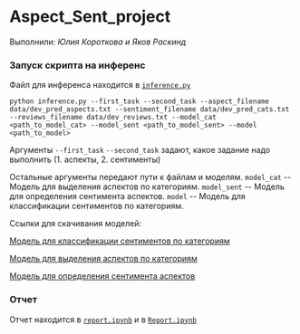 # Aspect_Sent_project

Выполнили: *Юлия Короткова и Яков Раскинд*

### Запуск скрипта на инференс

Файл для инференса находится в [`inference.py`](https://github.com/yuliya1324/Aspect_Sent_project/blob/main/inference.py)

```
python inference.py --first_task --second_task --aspect_filename data/dev_pred_aspects.txt --sentiment_filename data/dev_pred_cats.txt --reviews_filename data/dev_reviews.txt --model_cat <path_to_model_cat> --model_sent <path_to_model_sent> --model <path_to_model>
```

Аргументы `--first_task` `--second_task` задают, какое задание надо выполнить (1. аспекты, 2. сентименты)

Остальные аргументы передают пути к файлам и моделям. `model_cat` -- Модель для выделения аспектов по категориям. `model_sent` -- Модель для определения сентимента аспектов. `model` -- Модель для классификации сентиментов по категориям.

Ссылки для скачивания моделей:

[Модель для классификации сентиментов по категориям](https://disk.yandex.ru/d/bUbzbGnFqNywHw)

[Модель для выделения аспектов по категориям](https://disk.yandex.ru/d/dStzQfoH_33Opw)

[Модель для определения сентимента аспектов](https://disk.yandex.ru/d/O0MOfzkp0ownag)

### Отчет

Отчет находится в [`report.ipynb`](https://github.com/yuliya1324/Aspect_Sent_project/blob/main/report.ipynb) и в [`Report.ipynb`](https://github.com/yuliya1324/Aspect_Sent_project/blob/main/Report.ipynb)
